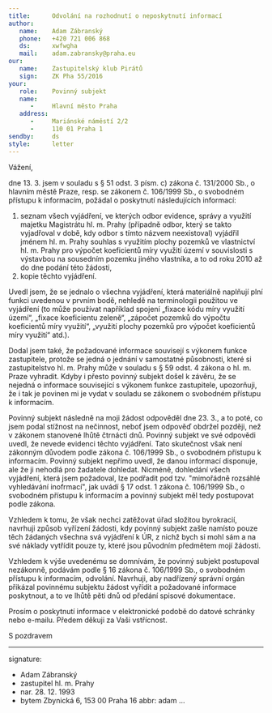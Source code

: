```yaml
---
title:      Odvolání na rozhodnutí o neposkytnutí informací
author:
   name:    Adam Zábranský
   phone:   +420 721 006 868
   ds:      xwfwgha
   mail:    adam.zabransky@praha.eu
our:
   name:    Zastupitelský klub Pirátů
   sign:    ZK Pha 55/2016
your:
   role:    Povinný subjekt
   name:
      -     Hlavní město Praha
   address:
      -     Mariánské náměstí 2/2
      -     110 01 Praha 1
sendby:     ds
style:      letter
---
```


Vážení,

dne 13. 3. jsem v souladu s § 51 odst. 3 písm. c) zákona č. 131/2000 Sb., o hlavním městě Praze, resp. se zákonem č. 106/1999 Sb., o svobodném přístupu k informacím, požádal o poskytnutí následujících informací:

1. seznam všech vyjádření, ve kterých odbor evidence, správy a využití majetku Magistrátu hl. m. Prahy (případně odbor, který se takto vyjadřoval v době, kdy odbor s tímto názvem neexistoval) vyjádřil jménem hl. m. Prahy souhlas s využitím plochy pozemků ve vlastnictví hl. m. Prahy pro výpočet koeficientů míry využití území v souvislosti s výstavbou na sousedním pozemku jiného vlastníka, a to od roku 2010 až do dne podání této žádosti,
2. kopie těchto vyjádření.

Uvedl jsem, že se jednalo o všechna vyjádření, která materiálně naplňují plní funkci uvedenou v prvním bodě, nehledě na terminologii použitou ve vyjádření (to může používat například spojení „fixace kódu míry využití území“, „fixace koeficientu zeleně“, „zápočet pozemků do výpočtu koeficientů míry využití“, „využití plochy pozemků pro výpočet koeficientů míry využití“ atd.).

Dodal jsem také, že požadované informace souvisejí s výkonem funkce zastupitele, protože se jedná o jednání v samostatné působnosti, které si zastupitelstvo hl. m. Prahy může v souladu s § 59 odst. 4 zákona o hl. m. Praze vyhradit. Kdyby i přesto povinný subjekt došel k závěru, že se nejedná o informace související s výkonem funkce zastupitele, upozorňuji, že i tak je povinen mi je vydat v souladu se zákonem o svobodném přístupu k informacím. 

Povinný subjekt následně na moji žádost odpověděl dne 23. 3., a to poté, co jsem podal stížnost na nečinnost, neboť jsem odpověď obdržel později, než v zákonem stanovené lhůtě čtrnácti dnů. Povinný subjekt ve své odpovědi uvedl, že nevede evidenci těchto vyjádření. Tato skutečnost však není zákonným důvodem podle zákona č. 106/1999 Sb., o svobodném přístupu k informacím. Povinný subjekt nepřímo uvedl, že danou informací disponuje, ale že ji nehodlá pro žadatele dohledat. Nicméně, dohledání všech vyjádření, která jsem požadoval, lze podřadit pod tzv. "mimořádně rozsáhlé vyhledávání inofrmací", jak uvádí § 17 odst. 1 zákona č. 106/1999 Sb., o svobodném přístupu k informacím a povinný subjekt měl tedy postupovat podle zákona. 

Vzhledem k tomu, že však nechci zatěžovat úřad složitou byrokracií, navrhuji způsob vyřízení žádosti, kdy povinný subjekt zašle namísto pouze těch žádaných všechna svá vyjádření k ÚR, z nichž bych si mohl sám a na své náklady vytřídit pouze ty, které jsou původním předmětem mojí žádosti.

Vzhledem k výše uvedenému se domnívám, že povinný subjekt postupoval nezákonně, podávám podle § 16 zákona č. 106/1999 Sb., o svobodném přístupu k informacím, odvolání. Navrhuji, aby nadřízený správní orgán přikázal povinnému subjektu žádost vyřídit a požadované informace poskytnout, a to ve lhůtě pěti dnů od předání spisové dokumentace.

Prosím o poskytnutí informace v elektronické podobě do datové schránky nebo e-mailu. Předem děkuji za Vaši vstřícnost.

S pozdravem

---
signature:
  - Adam Zábranský
  - zastupitel hl. m. Prahy
  - nar. 28. 12. 1993
  - bytem Zbynická 6, 153 00 Praha 16
abbr:       adam
...
